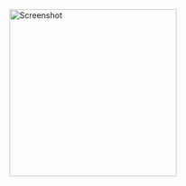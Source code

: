 <img width="296" alt="Screenshot" src="https://github.com/user-attachments/assets/49b22924-d482-4a61-a644-b4e4314c9fe0">
